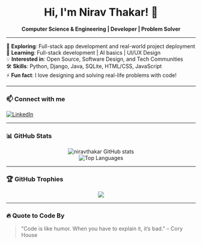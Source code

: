 <h1 align="center">Hi, I'm Nirav Thakar! 👋</h1>

<p align="center">
  <b>Computer Science & Engineering | Developer | Problem Solver</b>
</p>

---

🚀 **Exploring**: Full-stack app development and real-world project deployment  
🌱 **Learning**: Full-stack development | AI basics | UI/UX Design  
💡 **Interested in**: Open Source, Software Design, and Tech Communities  
🛠️ **Skills**: Python, Django, Java, SQLite, HTML/CSS, JavaScript  
⚡ **Fun fact**: I love designing and solving real-life problems with code!

---

### 📫 Connect with me

[![LinkedIn](https://img.shields.io/badge/LinkedIn-blue?style=for-the-badge&logo=linkedin&logoColor=white)](www.linkedin.com/in/niravkumar-thakar-0a317426a)  

---

### 📊 GitHub Stats

<p align="center">
  <img src="https://github-readme-stats.vercel.app/api?username=niravthakar&show_icons=true&theme=tokyonight" alt="niravthakar GitHub stats" />
  <br/>
  <img src="https://github-readme-stats.vercel.app/api/top-langs/?username=niravthakar&layout=compact&theme=tokyonight" alt="Top Languages" />
</p>

---

### 🏆 GitHub Trophies

<p align="center">
  <img src="https://github-profile-trophy.vercel.app/?username=niravthakar&theme=onedark&no-frame=true&row=1&column=6" />
</p>

---

### 🔥 Quote to Code By

> "Code is like humor. When you have to explain it, it’s bad." – Cory House

